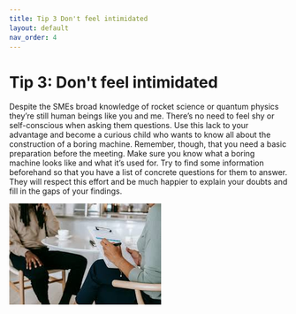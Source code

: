 ```yaml
---
title: Tip 3 Don't feel intimidated 
layout: default
nav_order: 4
---
```


<h1>Tip 3: Don't feel intimidated</h1>

Despite the SMEs broad knowledge of rocket science or quantum physics they’re still human beings like you and me. There’s no need to feel shy or self-conscious when asking them questions. Use this lack to your advantage and become a curious child who wants to know all about the construction of a boring machine. Remember, though, that you need a basic preparation before the meeting. Make sure you know what a boring machine looks like and what it’s used for. Try to find some information beforehand so that you have a list of concrete questions for them to answer. They will respect this effort and be much happier to explain your doubts and fill in the gaps of your findings. 

![an image of two people discussing](<expert discussion.jpg>)